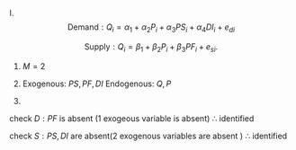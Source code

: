 I.
$$\text{ Demand}: Q_i =\alpha_1+\alpha_2 P_i +\alpha_3 PS_i + \alpha_4 DI_i + e_{di}$$

$$\mbox{ Supply}: Q_i =\beta_1+\beta_2 P_i +\beta_3 PF_i +  e_{si}.$$

1. $M=2$

2. Exogenous: $PS,PF,DI$
Endogenous: $Q,P$

3.

check $D: PF$  is absent (1 exogeous variable is absent) $\therefore$  identified
   
check $S:PS,DI$ are absent(2 exogenous variables are absent ) $\therefore$  identified 

